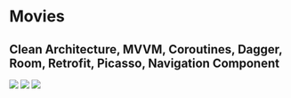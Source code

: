 # Movies

## Clean Architecture, MVVM, Coroutines, Dagger, Room, Retrofit, Picasso, Navigation Component

![](https://i.ibb.co.com/9HyTW0j/photo1.png) ![](https://i.ibb.co.com/H4tbwCB/photo2.png) ![](https://i.ibb.co.com/L1MWJ3f/photo3.png)
